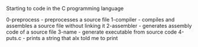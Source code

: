 Starting to code in the C programming language

0-preprocess - preprocesses a source file
1-compiler - compiles and assembles a source file without linking it
2-assembler - generates assembly code of a source file
3-name - generate executable from source code
4-puts.c - prints a string that alx told me to print
